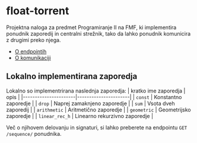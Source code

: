 # float-torrent
Projektna naloga za predmet Programiranje II na FMF, ki implementira ponudnik zaporedij in centralni strežnik, tako da lahko ponudnik komunicira z drugimi preko njega.

- [O endpointih](doc/endpoint.md)
- [O komunikaciji](doc/komunikacija.md)

## Lokalno implementirana zaporedja
Lokalno so implementrirana naslednja zaporedja:
| kratko ime zaporedja | opis                 |
|----------------------|----------------------|
| `const`              | Konstantno zaporedje | 
| `drop`               | Naprej zamaknjeno zaporedje |
| `sum`                | Vsota dveh zaporedij |
| `arithmetic`         | Aritmetično zaporedje |
| `geometric`          | Geometrijsko zaporedje |
| `linear_rec_h`       | Linearno rekurzivno zaporedje |

Več o njihovem delovanju in signaturi, si lahko preberete na
endpointu `GET /sequence/` ponudnika.